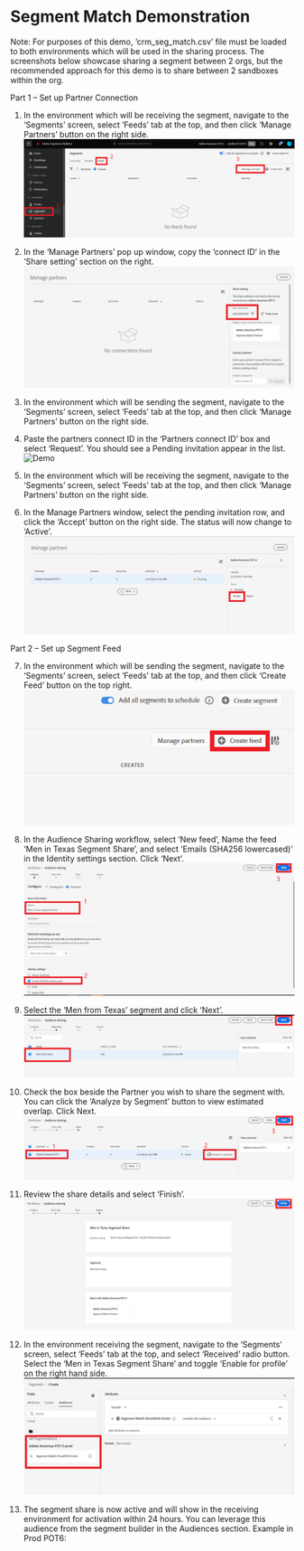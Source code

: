 Segment Match Demonstration
==========================
Note: For purposes of this demo, ‘crm_seg_match.csv’ file must be loaded to both environments which will be used in the sharing process. The screenshots below showcase sharing a segment between 2 orgs, but the recommended approach for this demo is to share between 2 sandboxes within the org.

Part 1 – Set up Partner Connection

1)	In the environment which will be receiving the segment, navigate to the ‘Segments’ screen, select ‘Feeds’ tab at the top, and then click ‘Manage Partners’ button on the right side. 
![Demo](./images/1_segmatch_start.png)

2)	In the ‘Manage Partners’ pop up window, copy the ‘connect ID’ in the ‘Share setting’ section on the right.
![Demo](./images/2_segmatch_connectidcopy.png)

3)	In the environment which will be sending the segment, navigate to the ‘Segments’ screen, select ‘Feeds’ tab at the top, and then click ‘Manage Partners’ button on the right side.

4)	Paste the partners connect ID in the ‘Partners connect ID’ box and select ‘Request’. You should see a Pending invitation appear in the list.
![Demo](./images/4_segmatch_connectidcopy.png)

5)	In the environment which will be receiving the segment, navigate to the ‘Segments’ screen, select ‘Feeds’ tab at the top, and then click ‘Manage Partners’ button on the right side.

6)	In the Manage Partners window, select the pending invitation row, and click the ‘Accept’ button on the right side. The status will now change to ‘Active’.
![Demo](./images/6_segmatch_acceptinvite.png)

Part 2 – Set up Segment Feed

7)	In the environment which will be sending the segment, navigate to the ‘Segments’ screen, select ‘Feeds’ tab at the top, and then click ‘Create Feed’ button on the top right.
![Demo](./images/7_segmatch_createfeed.png)

8)	In the Audience Sharing workflow, select ‘New feed’, Name the feed ‘Men in Texas Segment Share’, and select ‘Emails (SHA256 lowercased)’ in the Identity settings section. Click ‘Next’.
![Demo](./images/8_audienceshare_setup.png)

9)	Select the ‘Men from Texas’ segment and click ‘Next’.
![Demo](./images/9_segmatch_segselect.png)

10)	Check the box beside the Partner you wish to share the segment with. You can click the ‘Analyze by Segment’ button to view estimated overlap. Click Next.
![Demo](./images/10_segmatch_selectpartner.png)

11)	Review the share details and select ‘Finish’.
![Demo](./images/11_segmatch_finishflow.png)

12)	In the environment receiving the segment, navigate to the ‘Segments’ screen, select ‘Feeds’ tab at the top, and select ‘Received’ radio button. Select the ‘Men in Texas Segment Share’ and toggle ‘Enable for profile’ on the right hand side. 
![Demo](./images/12_segmatch_prodex.png)

13)	The segment share is now active and will show in the receiving environment for activation within 24 hours. You can leverage this audience from the segment builder in the Audiences section. Example in Prod POT6: 



